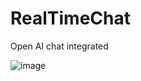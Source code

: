 # RealTimeChat

Open AI chat integrated

![image](https://github.com/SaranE1/RealTimeChat/assets/110584461/54d217a7-68ca-4363-a191-7ebc3bee2c0a)
